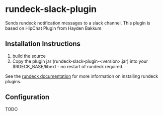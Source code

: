 rundeck-slack-plugin
======================

Sends rundeck notification messages to a slack channel. This plugin 
is based on HipChat Plugin from Hayden Bakkum

Installation Instructions
-------------------------

1. build the source
2. Copy the plugin jar (rundeck-slack-plugin-\<version\>.jar) into your $RDECK_BASE/libext - no restart of rundeck required. 

See the [rundeck documentation](http://rundeck.org/docs/manual/plugins.html#installing-plugins) for more 
information on installing rundeck plugins.

## Configuration

TODO
